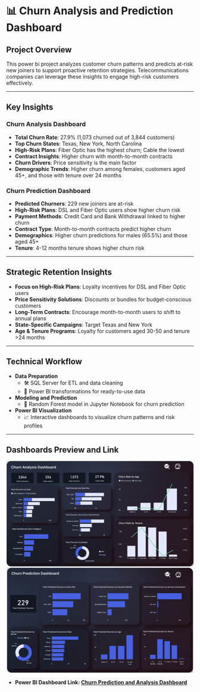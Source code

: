 # 📊 Churn Analysis and Prediction Dashboard

## Project Overview
This power bi project analyzes customer churn patterns and predicts at-risk new joiners to support proactive retention strategies. Telecommunications companies can leverage these insights to engage high-risk customers effectively.

---

## Key Insights

### Churn Analysis Dashboard
- **Total Churn Rate**: 27.9% (1,073 churned out of 3,844 customers)
- **Top Churn States**: Texas, New York, North Carolina
- **High-Risk Plans**: Fiber Optic has the highest churn; Cable the lowest
- **Contract Insights**: Higher churn with month-to-month contracts
- **Churn Drivers**: Price sensitivity is the main factor
- **Demographic Trends**: Higher churn among females, customers aged 45+, and those with tenure over 24 months

### Churn Prediction Dashboard
- **Predicted Churners**: 229 new joiners are at-risk
- **High-Risk Plans**: DSL and Fiber Optic users show higher churn risk
- **Payment Methods**: Credit Card and Bank Withdrawal linked to higher churn
- **Contract Type**: Month-to-month contracts predict higher churn
- **Demographics**: Higher churn predictions for males (65.5%) and those aged 45+
- **Tenure**: 4-12 months tenure shows higher churn risk

---

## Strategic Retention Insights
- **Focus on High-Risk Plans**: Loyalty incentives for DSL and Fiber Optic users
- **Price Sensitivity Solutions**: Discounts or bundles for budget-conscious customers
- **Long-Term Contracts**: Encourage month-to-month users to shift to annual plans
- **State-Specific Campaigns**: Target Texas and New York
- **Age & Tenure Programs**: Loyalty for customers aged 30-50 and tenure >24 months

---

## Technical Workflow
- **Data Preparation**
  - 🛠️ SQL Server for ETL and data cleaning
  - 🔄 Power BI transformations for ready-to-use data
- **Modeling and Prediction**
  - 🧠 Random Forest model in Jupyter Notebook for churn prediction
- **Power BI Visualization**
  - 📈 Interactive dashboards to visualize churn patterns and risk profiles

---

## Dashboards Preview and Link
  ![Analysis Dashboard](dashboard%20photos/analysis.png)
  ![Prediction Dashboard](dashboard%20photos/prediction.png)
- **Power BI Dashboard Link: [Churn Prediction and Analysis Dashboard](https://app.powerbi.com/view?r=eyJrIjoiYmU4NmVmZmYtYmQ5Yy00NThjLTg2MGMtOGRiODEzYmI2YTMyIiwidCI6IjA4MzYyZWVjLTY4MjItNGJiMC05YjQ5LTVmNjk2NjI1Mzk3OSIsImMiOjEwfQ%3D%3D)**

